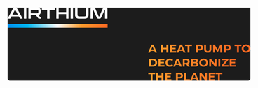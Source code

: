 <img
    src="https://github.com/Airthium/.github/blob/main/profile/README.png"
    alt="Airthium"
    width="calc(100% + 50px)"
    style="
        max-width: calc(100% + 50px) !important;
        margin-left: -25px;
        margin-bottom: -30px;
        border-bottom-left-radius: 5px;
        border-bottom-right-radius: 5px;
    "
    />
